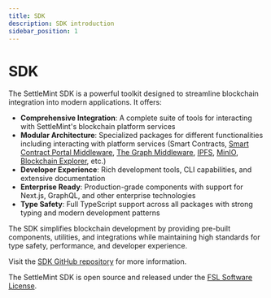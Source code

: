 ```yaml
---
title: SDK
description: SDK introduction
sidebar_position: 1
---
```


# SDK

The SettleMint SDK is a powerful toolkit designed to streamline blockchain integration into modern applications. It offers:

- **Comprehensive Integration**: A complete suite of tools for interacting with SettleMint's blockchain platform services
- **Modular Architecture**: Specialized packages for different functionalities including interacting with platform services (Smart Contracts, [Smart Contract Portal Middleware](../7_middleware.md), [The Graph Middleware](../7_middleware.md), [IPFS](../11_storage.md), [MinIO](../11_storage.md), [Blockchain Explorer](../10_insights.md), etc.)
- **Developer Experience**: Rich development tools, CLI capabilities, and extensive documentation
- **Enterprise Ready**: Production-grade components with support for Next.js, GraphQL, and other enterprise technologies
- **Type Safety**: Full TypeScript support across all packages with strong typing and modern development patterns

The SDK simplifies blockchain development by providing pre-built components, utilities, and integrations while maintaining high standards for type safety, performance, and developer experience.

Visit the [SDK GitHub repository](https://github.com/settlemint/settlemint-sdk) for more information.

The SettleMint SDK is open source and released under the [FSL Software License](https://github.com/settlemint/sdk/blob/main/LICENSE).